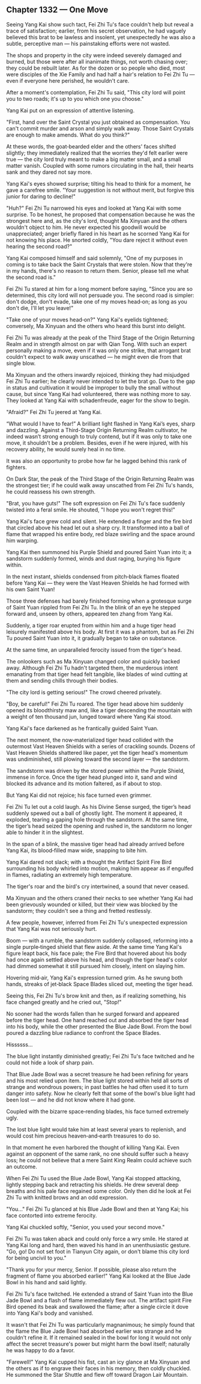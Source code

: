 ## Chapter 1332 — One Move

Seeing Yang Kai show such tact, Fei Zhi Tu's face couldn't help but reveal a trace of satisfaction; earlier, from his secret observation, he had vaguely believed this brat to be lawless and insolent, yet unexpectedly he was also a subtle, perceptive man — his painstaking efforts were not wasted.

The shops and property in the city were indeed severely damaged and burned, but those were after all inanimate things, not worth chasing over; they could be rebuilt later. As for the dozen or so people who died, most were disciples of the Xie Family and had half a hair's relation to Fei Zhi Tu — even if everyone here perished, he wouldn't care.

After a moment's contemplation, Fei Zhi Tu said, "This city lord will point you to two roads; it's up to you which one you choose."

Yang Kai put on an expression of attentive listening.

"First, hand over the Saint Crystal you just obtained as compensation. You can't commit murder and arson and simply walk away. Those Saint Crystals are enough to make amends. What do you think?"

At these words, the goat‑bearded elder and the others' faces shifted slightly; they immediately realized that the worries they'd felt earlier were true — the city lord truly meant to make a big matter small, and a small matter vanish. Coupled with some rumors circulating in the hall, their hearts sank and they dared not say more.

Yang Kai's eyes showed surprise; tilting his head to think for a moment, he gave a carefree smile. "Your suggestion is not without merit, but forgive this junior for daring to decline!"

"Huh?" Fei Zhi Tu narrowed his eyes and looked at Yang Kai with some surprise. To be honest, he proposed that compensation because he was the strongest here and, as the city's lord, thought Ma Xinyuan and the others wouldn't object to him. He never expected his goodwill would be unappreciated; anger briefly flared in his heart as he scorned Yang Kai for not knowing his place. He snorted coldly, "You dare reject it without even hearing the second road?"

Yang Kai composed himself and said solemnly, "One of my purposes in coming is to take back the Saint Crystals that were stolen. Now that they're in my hands, there's no reason to return them. Senior, please tell me what the second road is."

Fei Zhi Tu stared at him for a long moment before saying, "Since you are so determined, this city lord will not persuade you. The second road is simpler: don't dodge, don't evade, take one of my moves head‑on; as long as you don't die, I'll let you leave!"

"Take one of your moves head‑on?" Yang Kai's eyelids tightened; conversely, Ma Xinyuan and the others who heard this burst into delight.

Fei Zhi Tu was already at the peak of the Third Stage of the Origin Returning Realm and in strength almost on par with Qian Tong. With such an expert personally making a move, even if it was only one strike, that arrogant brat couldn't expect to walk away unscathed — he might even die from that single blow.

Ma Xinyuan and the others inwardly rejoiced, thinking they had misjudged Fei Zhi Tu earlier; he clearly never intended to let the brat go. Due to the gap in status and cultivation it would be improper to bully the small without cause, but since Yang Kai had volunteered, there was nothing more to say. They looked at Yang Kai with schadenfreude, eager for the show to begin.

"Afraid?" Fei Zhi Tu jeered at Yang Kai.

“What would I have to fear!” A brilliant light flashed in Yang Kai’s eyes, sharp and dazzling. Against a Third-Stage Origin Returning Realm cultivator, he indeed wasn’t strong enough to truly contend, but if it was only to take one move, it shouldn’t be a problem. Besides, even if he were injured, with his recovery ability, he would surely heal in no time.

It was also an opportunity to probe how far he lagged behind this rank of fighters.

On Dark Star, the peak of the Third Stage of the Origin Returning Realm was the strongest tier; if he could walk away unscathed from Fei Zhi Tu's hands, he could reassess his own strength.

"Brat, you have guts!" The soft expression on Fei Zhi Tu's face suddenly twisted into a feral smile. He shouted, "I hope you won't regret this!"

Yang Kai's face grew cold and silent. He extended a finger and the fire bird that circled above his head let out a sharp cry. It transformed into a ball of flame that wrapped his entire body, red blaze swirling and the space around him warping.

Yang Kai then summoned his Purple Shield and poured Saint Yuan into it; a sandstorm suddenly formed, winds and dust raging, burying his figure within.

In the next instant, shields condensed from pitch‑black flames floated before Yang Kai — they were the Vast Heaven Shields he had formed with his own Saint Yuan!

Those three defenses had barely finished forming when a grotesque surge of Saint Yuan rippled from Fei Zhi Tu. In the blink of an eye he stepped forward and, unseen by others, appeared ten zhang from Yang Kai.

Suddenly, a tiger roar erupted from within him and a huge tiger head leisurely manifested above his body. At first it was a phantom, but as Fei Zhi Tu poured Saint Yuan into it, it gradually began to take on substance.

At the same time, an unparalleled ferocity issued from the tiger's head.

The onlookers such as Ma Xinyuan changed color and quickly backed away. Although Fei Zhi Tu hadn't targeted them, the murderous intent emanating from that tiger head felt tangible, like blades of wind cutting at them and sending chills through their bodies.

"The city lord is getting serious!" The crowd cheered privately.

"Boy, be careful!" Fei Zhi Tu roared. The tiger head above him suddenly opened its bloodthirsty maw and, like a tiger descending the mountain with a weight of ten thousand jun, lunged toward where Yang Kai stood.

Yang Kai's face darkened as he frantically guided Saint Yuan.

The next moment, the now‑materialized tiger head collided with the outermost Vast Heaven Shields with a series of crackling sounds. Dozens of Vast Heaven Shields shattered like paper, yet the tiger head's momentum was undiminished, still plowing toward the second layer — the sandstorm.

The sandstorm was driven by the stored power within the Purple Shield, immense in force. Once the tiger head plunged into it, sand and wind blocked its advance and its motion faltered, as if about to stop.

But Yang Kai did not rejoice; his face turned even grimmer.

Fei Zhi Tu let out a cold laugh. As his Divine Sense surged, the tiger’s head suddenly spewed out a ball of ghostly light. The moment it appeared, it exploded, tearing a gaping hole through the sandstorm. At the same time, the tiger’s head seized the opening and rushed in, the sandstorm no longer able to hinder it in the slightest.

In the span of a blink, the massive tiger head had already arrived before Yang Kai, its blood‑filled maw wide, snapping to bite him.

Yang Kai dared not slack; with a thought the Artifact Spirit Fire Bird surrounding his body whirled into motion, making him appear as if engulfed in flames, radiating an extremely high temperature.

The tiger's roar and the bird's cry intertwined, a sound that never ceased.

Ma Xinyuan and the others craned their necks to see whether Yang Kai had been grievously wounded or killed, but their view was blocked by the sandstorm; they couldn't see a thing and fretted restlessly.

A few people, however, inferred from Fei Zhi Tu's unexpected expression that Yang Kai was not seriously hurt.

Boom — with a rumble, the sandstorm suddenly collapsed, reforming into a single purple‑tinged shield that flew aside. At the same time Yang Kai's figure leapt back, his face pale; the Fire Bird that hovered about his body had once again settled above his head, and though the tiger head's color had dimmed somewhat it still pursued him closely, intent on slaying him.

Hovering mid‑air, Yang Kai's expression turned grim. As he swung both hands, streaks of jet‑black Space Blades sliced out, meeting the tiger head.

Seeing this, Fei Zhi Tu's brow knit and then, as if realizing something, his face changed greatly and he cried out, "Stop!"

No sooner had the words fallen than he surged forward and appeared before the tiger head. One hand reached out and absorbed the tiger head into his body, while the other presented the Blue Jade Bowl. From the bowl poured a dazzling blue radiance to confront the Space Blades.

Hissssss...

The blue light instantly diminished greatly; Fei Zhi Tu's face twitched and he could not hide a look of sharp pain.

That Blue Jade Bowl was a secret treasure he had been refining for years and his most relied upon item. The blue light stored within held all sorts of strange and wondrous powers; in past battles he had often used it to turn danger into safety. Now he clearly felt that some of the bowl's blue light had been lost — and he did not know where it had gone.

Coupled with the bizarre space‑rending blades, his face turned extremely ugly.

The lost blue light would take him at least several years to replenish, and would cost him precious heaven‑and‑earth treasures to do so.

In that moment he even harbored the thought of killing Yang Kai. Even against an opponent of the same rank, no one should suffer such a heavy loss; he could not believe that a mere Saint King Realm could achieve such an outcome.

When Fei Zhi Tu used the Blue Jade Bowl, Yang Kai stopped attacking, lightly stepping back and retracting his shields. He drew several deep breaths and his pale face regained some color. Only then did he look at Fei Zhi Tu with knitted brows and an odd expression.

"You..." Fei Zhi Tu glanced at his Blue Jade Bowl and then at Yang Kai; his face contorted into extreme ferocity.

Yang Kai chuckled softly, "Senior, you used your second move."

Fei Zhi Tu was taken aback and could only force a wry smile. He stared at Yang Kai long and hard, then waved his hand in an unenthusiastic gesture. "Go, go! Do not set foot in Tianyun City again, or don't blame this city lord for being uncivil to you."

"Thank you for your mercy, Senior. If possible, please also return the fragment of flame you absorbed earlier!" Yang Kai looked at the Blue Jade Bowl in his hand and said lightly.

Fei Zhi Tu's face twitched. He extended a strand of Saint Yuan into the Blue Jade Bowl and a flash of flame immediately flew out. The artifact spirit Fire Bird opened its beak and swallowed the flame; after a single circle it dove into Yang Kai's body and vanished.

It wasn't that Fei Zhi Tu was particularly magnanimous; he simply found that the flame the Blue Jade Bowl had absorbed earlier was strange and he couldn't refine it. If it remained sealed in the bowl for long it would not only affect the secret treasure's power but might harm the bowl itself; naturally he was happy to do a favor.

"Farewell!" Yang Kai cupped his fist, cast an icy glance at Ma Xinyuan and the others as if to engrave their faces in his memory, then coldly chuckled. He summoned the Star Shuttle and flew off toward Dragon Lair Mountain.